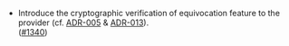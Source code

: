 - Introduce the cryptographic verification of equivocation feature to the provider
  (cf. [ADR-005](docs/docs/adrs/adr-005-cryptographic-equivocation-verification.md)
  & [ADR-013](docs/docs/adrs/adr-013-equivocation-slashing.md)).  
  ([\#1340](https://github.com/cosmos/interchain-security/pull/1340))